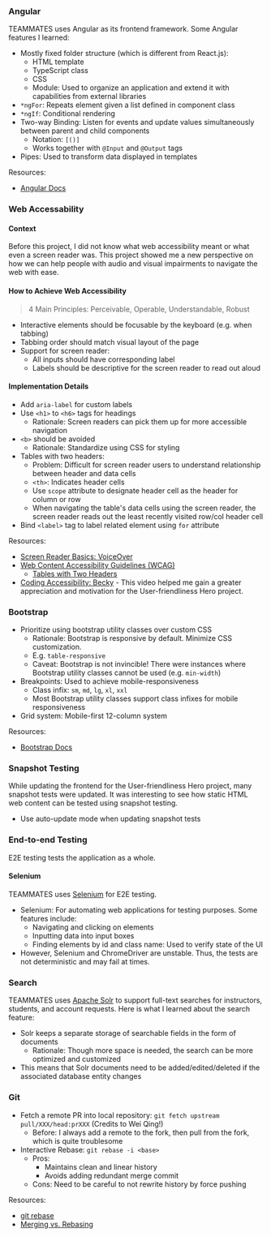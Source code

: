 ### Angular

TEAMMATES uses Angular as its frontend framework. Some Angular features I learned:

- Mostly fixed folder structure (which is different from React.js):
  - HTML template
  - TypeScript class
  - CSS
  - Module: Used to organize an application and extend it with capabilities from external libraries
- `*ngFor`: Repeats element given a list defined in component class
- `*ngIf`: Conditional rendering
- Two-way Binding: Listen for events and update values simultaneously between parent and child components
  - Notation: `[()]`
  - Works together with `@Input` and `@Output` tags
- Pipes: Used to transform data displayed in templates

Resources:

- [Angular Docs](https://angular.io/docs)

### Web Accessability

#### Context

Before this project, I did not know what web accessibility meant or what even a screen reader was. This project showed me a new perspective on how we can help people with audio and visual impairments to navigate the web with ease.

#### How to Achieve Web Accessibility

> 4 Main Principles: Perceivable, Operable, Understandable, Robust

- Interactive elements should be focusable by the keyboard (e.g. when tabbing)
- Tabbing order should match visual layout of the page
- Support for screen reader:
  - All inputs should have corresponding label
  - Labels should be descriptive for the screen reader to read out aloud

#### Implementation Details

- Add `aria-label` for custom labels
- Use `<h1>` to `<h6>` tags for headings
  - Rationale: Screen readers can pick them up for more accessible navigation
- `<b>` should be avoided
  - Rationale: Standardize using CSS for styling
- Tables with two headers:
  - Problem: Difficult for screen reader users to understand relationship between header and data cells
  - `<th>`: Indicates header cells
  - Use `scope` attribute to designate header cell as the header for column or row
  - When navigating the table's data cells using the screen reader, the screen reader reads out the least recently visited row/col header cell
- Bind `<label>` tag to label related element using `for` attribute

Resources:

- [Screen Reader Basics: VoiceOver](https://www.youtube.com/watch?v=5R-6WvAihms&list=PLNYkxOF6rcICWx0C9LVWWVqvHlYJyqw7g&index=8&ab_channel=GoogleChromeDevelopers)
- [Web Content Accessibility Guidelines (WCAG)](https://www.w3.org/WAI/standards-guidelines/wcag/)
  - [Tables with Two Headers](https://www.w3.org/WAI/tutorials/tables/two-headers/)
- [Coding Accessibility: Becky](https://www.youtube.com/watch?v=MmHqthzJER4&ab_channel=GitHub) - This video helped me gain a greater appreciation and motivation for the User-friendliness Hero project.

### Bootstrap

- Prioritize using bootstrap utility classes over custom CSS
  - Rationale: Bootstrap is responsive by default. Minimize CSS customization.
  - E.g. `table-responsive`
  - Caveat: Bootstrap is not invincible! There were instances where Bootstrap utility classes cannot be used (e.g. `min-width`)
- Breakpoints: Used to achieve mobile-responsiveness
  - Class infix: `sm`, `md`, `lg`, `xl`, `xxl`
  - Most Bootstrap utility classes support class infixes for mobile responsiveness
- Grid system: Mobile-first 12-column system

Resources:

- [Bootstrap Docs](https://getbootstrap.com/docs/5.3/getting-started/introduction/)

### Snapshot Testing

While updating the frontend for the User-friendliness Hero project, many snapshot tests were updated. It was interesting to see how static HTML web content can be tested using snapshot testing.

- Use auto-update mode when updating snapshot tests

### End-to-end Testing

E2E testing tests the application as a whole.

#### Selenium

TEAMMATES uses [Selenium](https://www.selenium.dev/) for E2E testing.

- Selenium: For automating web applications for testing purposes. Some features include:
  - Navigating and clicking on elements
  - Inputting data into input boxes
  - Finding elements by id and class name: Used to verify state of the UI
- However, Selenium and ChromeDriver are unstable. Thus, the tests are not deterministic and may fail at times.

### Search

TEAMMATES uses [Apache Solr](https://solr.apache.org/guide/8_11/) to support full-text searches for instructors, students, and account requests. Here is what I learned about the search feature:

- Solr keeps a separate storage of searchable fields in the form of documents
  - Rationale: Though more space is needed, the search can be more optimized and customized
- This means that Solr documents need to be added/edited/deleted if the associated database entity changes

### Git

- Fetch a remote PR into local repository: `git fetch upstream pull/XXX/head:prXXX` (Credits to Wei Qing!)
  - Before: I always add a remote to the fork, then pull from the fork, which is quite troublesome
- Interactive Rebase: `git rebase -i <base>`
  - Pros:
    - Maintains clean and linear history
    - Avoids adding redundant merge commit
  - Cons: Need to be careful to not rewrite history by force pushing

Resources:

- [git rebase](https://www.atlassian.com/git/tutorials/rewriting-history/git-rebase)
- [Merging vs. Rebasing](https://www.atlassian.com/git/tutorials/merging-vs-rebasing)
